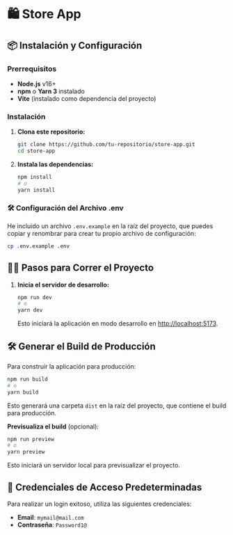 # 🛍️ Store App

## 📦 Instalación y Configuración

### Prerrequisitos

- **Node.js** v16+
- **npm** o **Yarn 3** instalado
- **Vite** (instalado como dependencia del proyecto)

### Instalación

1. **Clona este repositorio:**

   ```bash
   git clone https://github.com/tu-repositorio/store-app.git
   cd store-app
   ```

2. **Instala las dependencias:**
   ```bash
   npm install
   # o
   yarn install
   ```

### 🛠️ Configuración del Archivo .env

He incluido un archivo `.env.example` en la raíz del proyecto, que puedes copiar y renombrar para crear tu propio archivo de configuración:

```bash
cp .env.example .env
```

## 🏃‍♂️ Pasos para Correr el Proyecto

1. **Inicia el servidor de desarrollo:**

   ```bash
   npm run dev
   # o
   yarn dev
   ```

   Esto iniciará la aplicación en modo desarrollo en [http://localhost:5173](http://localhost:5173).

## 🛠️ Generar el Build de Producción

Para construir la aplicación para producción:

```bash
npm run build
# o
yarn build
```

Esto generará una carpeta `dist` en la raíz del proyecto, que contiene el build para producción.

**Previsualiza el build** (opcional):

```bash
npm run preview
# o
yarn preview
```

Esto iniciará un servidor local para previsualizar el proyecto.

## 👤 Credenciales de Acceso Predeterminadas

Para realizar un login exitoso, utiliza las siguientes credenciales:

- **Email**: `mymail@mail.com`
- **Contraseña**: `Password1@`
